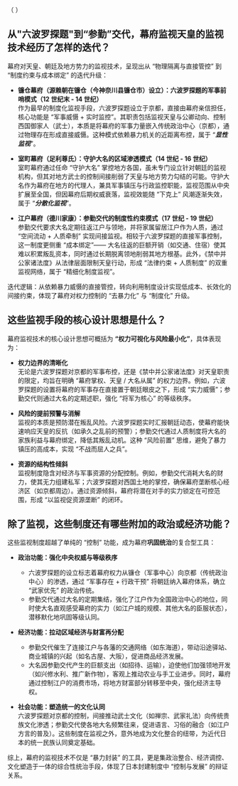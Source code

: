 （   ）


## 从"六波罗探题"到“参勤”交代，幕府监视天皇的监视技术经历了怎样的迭代？


幕府对天皇、朝廷及地方势力的监视技术，呈现出从 “物理隔离与直接管控” 到 “制度约束与成本绑定” 的迭代升级：
- **镰仓幕府（源赖朝在镰仓（今神奈川县镰仓市）设立）：六波罗探题的军事前哨模式（12 世纪末 - 14 世纪）**  
    作为最早的制度化监视手段，六波罗探题设立于京都，直接由幕府亲信担任，核心功能是 “军事威慑 + 实时监控”。其职责包括监视天皇与公卿动向、控制西国御家人（武士），本质是将幕府的军事力量嵌入传统政治中心（京都），通过物理存在形成直接威慑。这种模式依赖暴力机关的近距离布控，属于 “***显性监视***”。
    
- **室町幕府（足利尊氏）：守护大名的区域渗透模式（14 世纪 - 16 世纪）**  
    室町幕府通过任命 “守护大名” 掌控地方各国，虽未专门设立针对朝廷的监视机构，但其对地方武士的控制间接削弱了天皇与地方势力勾结的可能。守护大名作为幕府在地方的代理人，兼具军事镇压与行政监控职能，监视范围从中央扩展至全国，但因幕府后期权威衰落，监视效能随 “下克上” 风潮逐渐失效，属于 “***分散化监视***”。
    
- **江户幕府（德川家康）：参勤交代的制度性约束模式（17 世纪 - 19 世纪）**  
    参勤交代要求大名定期往返江户与领地，并将家属留居江户作为人质，通过 “空间流动 + 人质牵制” 实现间接监视。相较于六波罗探题的直接军事控制，这一制度更侧重 “成本绑定”—— 大名往返的巨额开销（如交通、住宿）使其难以积累叛乱资本，同时通过长期脱离领地削弱其地方根基。此外，《禁中并公家诸法度》从法律层面限制天皇行动，形成 “法律约束 + 人质制度” 的双重监视网络，属于 “精细化制度监视”。
    
迭代逻辑：从依赖暴力威慑的直接管控，转向利用制度设计实现低成本、长效化的间接约束，体现了幕府对权力控制的 “去暴力化” 与 “制度化” 升级。

## 这些监视手段的核心设计思想是什么？
幕府监视技术的核心设计思想可概括为 **“权力可视化与风险最小化”**，具体表现为：

- **权力边界的清晰化**  
    无论是六波罗探题对京都的军事布控，还是《禁中并公家诸法度》对天皇职责的限定，均旨在明确 “幕府掌权、天皇 / 大名从属” 的权力边界。例如，六波罗探题的设置将幕府的军事存在直接置于朝廷眼皮之下，形成 “实力威慑”；参勤交代则通过大名的定期述职，强化 “将军为核心” 的等级秩序。
    
- **风险的提前预警与消解**  
    监视的本质是预防潜在叛乱风险。六波罗探题实时汇报朝廷动态，使幕府能快速响应天皇的反抗（如承久之乱前的预警）；参勤交代通过人质制度将大名的家族利益与幕府绑定，降低其叛乱动机。这种 “风险前置” 思维，避免了暴力镇压的高成本，实现 “不战而屈人之兵”。
    
- **资源的结构性倾斜**  
    监视制度隐含对经济与军事资源的分配控制。例如，参勤交代消耗大名的财力，使其无力组建私军；六波罗探题对西国土地的掌控，确保幕府垄断核心经济区（如京都周边）。通过资源倾斜，幕府将潜在对手的实力锁定在可控范围，形成 “以监视促资源垄断” 的闭环。
    

## 除了监视，这些制度还有哪些附加的政治或经济功能？
这些监视制度超越了单纯的 “控制” 功能，成为幕府**巩固统治**的复合型工具：

  

- **政治功能：强化中央权威与等级秩序**
    
    - 六波罗探题的设立标志着幕府权力从镰仓（军事中心）向京都（传统政治中心）的渗透，通过 “军事存在 + 行政干预” 将朝廷纳入幕府体系，确立 “武家优先” 的政治传统。
    - 参勤交代通过大名的定期集结，强化了江户作为全国政治中心的地位，同时使大名直观感受幕府的实力（如江户城的规模、其他大名的臣服状态），潜移默化地巩固等级认同。
- **经济功能：拉动区域经济与财富再分配**
    
    - 参勤交代催生了连接江户与各藩的交通网络（如东海道），带动沿途驿站、商业城镇的兴起（如名古屋、大阪），促进商品经济发展。
    - 大名因参勤交代产生的巨额支出（如招待、运输），迫使他们加强领地开发（如兴修水利、推广新作物），客观上推动农业与手工业进步。同时，幕府通过控制江户的消费市场，将地方财富部分转移至中央，强化经济主导权。
- **社会功能：塑造统一的文化认同**  
    六波罗探题对京都的控制，间接推动武士文化（如禅宗、武家礼法）向传统贵族文化渗透；参勤交代使各地大名频繁往来，促进语言、习俗的融合（如江户方言的普及）。这些制度在监视之外，意外地成为文化整合的纽带，为近代日本的统一民族认同奠定基础。
    

  

综上，幕府的监视技术不仅是 “暴力封装” 的工具，更是集政治整合、经济调控、文化塑造于一体的综合性统治手段，体现了日本封建制度中 “控制与发展” 的辩证关系。

